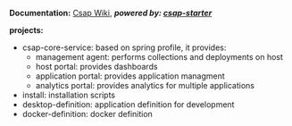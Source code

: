 

**Documentation:**  [Csap Wiki](https://github.com/csap-platform/csap-core/wiki), 
_**powered by: [csap-starter](https://github.com/csap-platform/csap-starter/wiki)**_

**projects:**
- csap-core-service: based on spring profile, it provides:
    - management agent: performs collections and deployments on host
    - host portal: provides dashboards
    - application portal: provides application managment
    - analytics portal: provides analytics for multiple applications
- install: installation scripts
- desktop-definition: application definition for development
- docker-definition: docker definition
